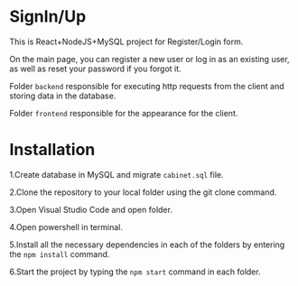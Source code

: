 # SignIn/Up
This is React+NodeJS+MySQL project for Register/Login form.

On the main page, you can register a new user or log in as an existing user, as well as reset your password if you forgot it.

Folder `backend` responsible for executing http requests from the client and storing data in the database.

Folder `frontend` responsible for the appearance for the client.
# Installation
1.Create database in MySQL and migrate `cabinet.sql` file.

2.Clone the repository to your local folder using the git clone command.

3.Open Visual Studio Code and open folder.

4.Open powershell in terminal.

5.Install all the necessary dependencies in each of the folders by entering the `npm install` command.

6.Start the project by typing the `npm start` command in each folder.
